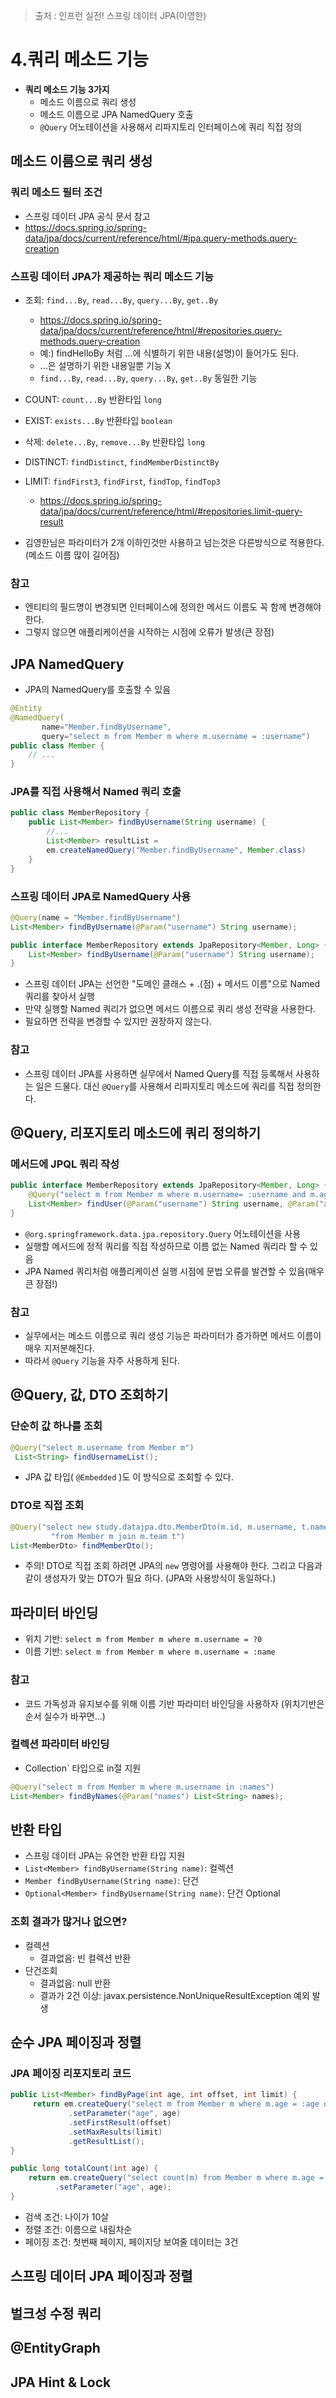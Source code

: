 > 출처 : 인프런  실전! 스프링 데이터 JPA(이영한)

# 4.쿼리 메소드 기능
- **쿼리 메소드 기능 3가지**
  * 메소드 이름으로 쿼리 생성
  * 메소드 이름으로 JPA NamedQuery 호출
  * `@Query` 어노테이션을 사용해서 리파지토리 인터페이스에 쿼리 직접 정의

## 메소드 이름으로 쿼리 생성
### 쿼리 메소드 필터 조건
- 스프링 데이터 JPA 공식 문서 참고
- https://docs.spring.io/spring-data/jpa/docs/current/reference/html/#jpa.query-methods.query-creation

### 스프링 데이터 JPA가 제공하는 쿼리 메소드 기능
- 조회: `find...By`, `read...By`, `query...By`, `get..By`
  * https://docs.spring.io/spring-data/jpa/docs/current/reference/html/#repositories.query-methods.query-creation
  * 예:) findHelloBy 처럼 ...에 식별하기 위한 내용(설명)이 들어가도 된다.
  * ...은 설명하기 위한 내용일뿐 기능 X
  * `find...By`, `read...By`, `query...By`, `get..By` 동일한 기능

- COUNT: `count...By` 반환타입 `long`
- EXIST: `exists...By` 반환타입 `boolean`
- 삭제: `delete...By`, `remove...By` 반환타입 `long`
- DISTINCT: `findDistinct`, `findMemberDistinctBy`
- LIMIT: `findFirst3`, `findFirst`, `findTop`, `findTop3`
  * https://docs.spring.io/spring-data/jpa/docs/current/reference/html/#repositories.limit-query-result

- 김영한님은 파라미터가 2개 이하인것만 사용하고 넘는것은 다른방식으로 적용한다. (메소드 이름 많이 길어짐)
  
### 참고
- 엔티티의 필드명이 변경되면 인터페이스에 정의한 메서드 이름도 꼭 함께 변경해야한다.
- 그렇지 않으면 애플리케이션을 시작하는 시점에 오류가 발생(큰 장점)

## JPA NamedQuery
- JPA의 NamedQuery를 호출할 수 있음
```java
@Entity
@NamedQuery(
       name="Member.findByUsername",
       query="select m from Member m where m.username = :username")
public class Member {
    // ... 
}
```

### **JPA를 직접 사용해서 Named 쿼리 호출**
```java
public class MemberRepository {
    public List<Member> findByUsername(String username) {
        //...
        List<Member> resultList =
        em.createNamedQuery("Member.findByUsername", Member.class)
    } 
}
```

### **스프링 데이터 JPA로 NamedQuery 사용**
```java
@Query(name = "Member.findByUsername")
List<Member> findByUsername(@Param("username") String username);
```


```java
public interface MemberRepository extends JpaRepository<Member, Long> { //** 여기 선언한 Member 도메인 클래스
    List<Member> findByUsername(@Param("username") String username);
}
```
- 스프링 데이터 JPA는 선언한 "도메인 클래스 + .(점) + 메서드 이름"으로 Named 쿼리를 찾아서 실행
- 만약 실행할 Named 쿼리가 없으면 메서드 이름으로 쿼리 생성 전략을 사용한다.
- 필요하면 전략을 변경할 수 있지만 권장하지 않는다.

### 참고
- 스프링 데이터 JPA를 사용하면 실무에서 Named Query를 직접 등록해서 사용하는 일은 드물다. 대신 `@Query`를 사용해서
리파지토리 메소드에 쿼리를 직접 정의한다.

## @Query, 리포지토리 메소드에 쿼리 정의하기
### **메서드에 JPQL 쿼리 작성**
```java
public interface MemberRepository extends JpaRepository<Member, Long> {
    @Query("select m from Member m where m.username= :username and m.age = :age")
    List<Member> findUser(@Param("username") String username, @Param("age") int age);
}
```

- `@org.springframework.data.jpa.repository.Query` 어노테이션을 사용
- 실행할 메서드에 정적 쿼리를 직접 작성하므로 이름 없는 Named 쿼리라 할 수 있음
- JPA Named 쿼리처럼 애플리케이션 실행 시점에 문법 오류를 발견할 수 있음(매우 큰 장점!)

### 참고
- 실무에서는 메소드 이름으로 쿼리 생성 기능은 파라미터가 증가하면 메서드 이름이 매우 지저분해진다. 
- 따라서 `@Query` 기능을 자주 사용하게 된다.

## @Query, 값, DTO 조회하기
### **단순히 값 하나를 조회**
```java
@Query("select m.username from Member m")
 List<String> findUsernameList();
```
-  JPA 값 타입( `@Embedded` )도 이 방식으로 조회할 수 있다.

### **DTO로 직접 조회**
```java
@Query("select new study.datajpa.dto.MemberDto(m.id, m.username, t.name) " +
         "from Member m join m.team t")
List<MemberDto> findMemberDto();
```
- 주의! DTO로 직접 조회 하려면 JPA의 `new` 명령어를 사용해야 한다. 그리고 다음과 같이 생성자가 맞는 DTO가 필요 하다. (JPA와 사용방식이 동일하다.)

## 파라미터 바인딩
- 위치 기반: `select m from Member m where m.username = ?0` 
- 이름 기반: `select m from Member m where m.username = :name`
### 참고 
- 코드 가독성과 유지보수를 위해 이름 기반 파라미터 바인딩을 사용하자 (위치기반은 순서 실수가 바꾸면...)

### **컬렉션 파라미터 바인딩**
- Collection` 타입으로 in절 지원
```java
@Query("select m from Member m where m.username in :names")
List<Member> findByNames(@Param("names") List<String> names);
```
## 반환 타입
- 스프링 데이터 JPA는 유연한 반환 타입 지원
- `List<Member> findByUsername(String name)`: 컬렉션
- `Member findByUsername(String name)`: 단건
- `Optional<Member> findByUsername(String name)`: 단건 Optional

### **조회 결과가 많거나 없으면?**
- 컬렉션
  * 결과없음: 빈 컬렉션 반환
- 단건조회
  * 결과없음: null 반환
  * 결과가 2건 이상: javax.persistence.NonUniqueResultException 예외 발생

## 순수 JPA 페이징과 정렬
### **JPA 페이징 리포지토리 코드**
```java
public List<Member> findByPage(int age, int offset, int limit) {
     return em.createQuery("select m from Member m where m.age = :age order by m.username desc")
             .setParameter("age", age)
             .setFirstResult(offset)
             .setMaxResults(limit)
             .getResultList();
}

public long totalCount(int age) {
    return em.createQuery("select count(m) from Member m where m.age = :age", Long.class)
          .setParameter("age", age);
}
```
- 검색 조건: 나이가 10살
- 정렬 조건: 이름으로 내림차순
- 페이징 조건: 첫번째 페이지, 페이지당 보여줄 데이터는 3건

## 스프링 데이터 JPA 페이징과 정렬
## 벌크성 수정 쿼리
## @EntityGraph
## JPA Hint & Lock
